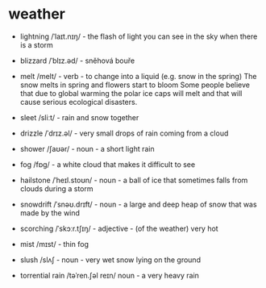 # weather

* lightning /ˈlaɪt.nɪŋ/ - the flash of light you can see in the sky when there is a storm
* blizzard /ˈblɪz.əd/ - sněhová bouře
* melt /melt/ - verb - to change into a liquid (e.g. snow in the spring)
The snow melts in spring and flowers start to bloom
Some people believe that due to global warming the polar ice caps will melt and that will cause serious ecological disasters.

* sleet /sliːt/ - rain and snow together
* drizzle /ˈdrɪz.əl/ - very small drops of rain coming from a cloud
* shower /ʃaʊər/ - noun - a short light rain
* fog /fɒɡ/ - a white cloud that makes it difficult to see
* hailstone /ˈheɪl.stoʊn/ - noun - a ball of ice that sometimes falls from clouds during a storm
* snowdrift /ˈsnəʊ.drɪft/ - noun - a large and deep heap of snow that was made by the wind
* scorching /ˈskɔːr.tʃɪŋ/ - adjective - (of the weather) very hot
* mist /mɪst/ - thin fog
* slush /slʌʃ - noun - very wet snow lying on the ground
* torrential rain /təˈren.ʃəl reɪn/ noun - a very heavy rain

